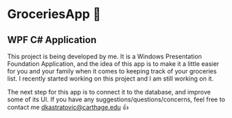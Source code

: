 # GroceriesApp :handbag:
## WPF C# Application

This project is being developed by me. It is a Windows Presentation Foundation Application, and the idea of this app is to make it a
little easier for you and your family when it comes to keeping track of your groceries list. I recently started working on this project
and I am still working on it.
 
The next step for this app is to connect it to the database, and improve some of its UI. If you have any suggestions/questions/concerns,
feel free to contact me dkastratovic@carthage.edu :thumbsup:
